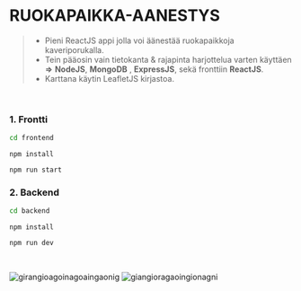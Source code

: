 # RUOKAPAIKKA-AANESTYS

> - Pieni ReactJS appi jolla voi äänestää ruokapaikkoja kaveriporukalla.
> - Tein pääosin vain tietokanta & rajapinta harjottelua varten käyttäen **=>** **NodeJS**,  **MongoDB** ,  **ExpressJS**, sekä fronttiin **ReactJS**.
> - Karttana käytin LeafletJS kirjastoa.


<br>



### 1. Frontti

```sh
cd frontend
```
```
npm install
```
```
npm run start
```


### 2. Backend

```sh
cd backend
```
```
npm install
```
```
npm run dev
```


<br>

![girangioagoinagoaingaonig](https://user-images.githubusercontent.com/88707539/183539644-e0593ff8-e1bf-4e67-b781-83dad064c57d.PNG)
![giangioragaoingionagni](https://user-images.githubusercontent.com/88707539/183539639-58b0a431-f5d6-427e-b15f-b2b65b69c0cf.PNG)

